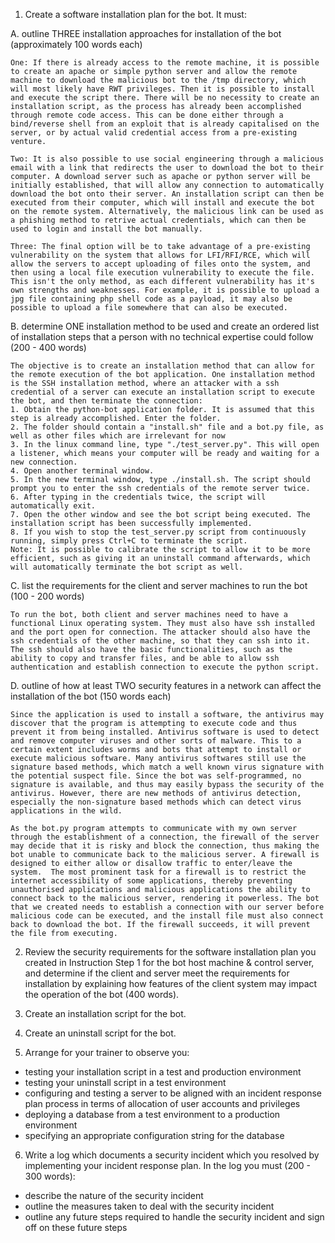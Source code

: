 1. Create a software installation plan for the bot. It must:

A. outline THREE installation approaches for installation of the bot (approximately 100 words each)

    One: If there is already access to the remote machine, it is possible to create an apache or simple python server and allow the remote machine to download the malicious bot to the /tmp directory, which will most likely have RWT privileges. Then it is possible to install and execute the script there. There will be no necessity to create an installation script, as the process has already been accomplished through remote code access. This can be done either through a bind/reverse shell from an exploit that is already capitalised on the server, or by actual valid credential access from a pre-existing venture.

    Two: It is also possible to use social engineering through a malicious email with a link that redirects the user to download the bot to their computer. A download server such as apache or python server will be initially established, that will allow any connection to automatically download the bot onto their server. An installation script can then be executed from their computer, which will install and execute the bot on the remote system. Alternatively, the malicious link can be used as a phishing method to retrive actual credentials, which can then be used to login and install the bot manually.

    Three: The final option will be to take advantage of a pre-existing vulnerability on the system that allows for LFI/RFI/RCE, which will allow the servers to accept uploading of files onto the system, and then using a local file execution vulnerability to execute the file. This isn't the only method, as each different vulnerability has it's own strengths and weaknesses. For example, it is possible to upload a jpg file containing php shell code as a payload, it may also be possible to upload a file somewhere that can also be executed.

B. determine ONE installation method to be used and create an ordered list of installation steps that a person with no technical expertise could follow (200 - 400 words)

    The objective is to create an installation method that can allow for the remote execution of the bot application. One installation method is the SSH installation method, where an attacker with a ssh credential of a server can execute an installation script to execute the bot, and then terminate the connection:
    1. Obtain the python-bot application folder. It is assumed that this step is already accomplished. Enter the folder.
    2. The folder should contain a "install.sh" file and a bot.py file, as well as other files which are irrelevant for now
    3. In the linux command line, type "./test_server.py". This will open a listener, which means your computer will be ready and waiting for a new connection.
    4. Open another terminal window.
    5. In the new terminal window, type ./install.sh. The script should prompt you to enter the ssh credentials of the remote server twice.
    6. After typing in the credentials twice, the script will automatically exit.
    7. Open the other window and see the bot script being executed. The installation script has been successfully implemented.
    8. If you wish to stop the test_server.py script from continuously running, simply press Ctrl+C to terminate the script.
    Note: It is possible to calibrate the script to allow it to be more efficient, such as giving it an uninstall command afterwards, which will automatically terminate the bot script as well.

C. list the requirements for the client and server machines to run the bot (100 - 200 words)

    To run the bot, both client and server machines need to have a functional Linux operating system. They must also have ssh installed and the port open for connection. The attacker should also have the ssh credentials of the other machine, so that they can ssh into it. The ssh should also have the basic functionalities, such as the ability to copy and transfer files, and be able to allow ssh authentication and establish connection to execute the python script.

D. outline of how at least TWO security features in a network can affect the installation of the bot (150 words each)

    Since the application is used to install a software, the antivirus may discover that the program is attempting to execute code and thus prevent it from being installed. Antivirus software is used to detect and remove computer viruses and other sorts of malware. This to a certain extent includes worms and bots that attempt to install or execute malicious software. Many antivirus softwares still use the signature based methods, which match a well known virus signature with the potential suspect file. Since the bot was self-programmed, no signature is available, and thus may easily bypass the security of the antivirus. However, there are new methods of antivirus detection, especially the non-signature based methods which can detect virus applications in the wild.

    As the bot.py program attempts to communicate with my own server through the establishment of a connection, the firewall of the server may decide that it is risky and block the connection, thus making the bot unable to communicate back to the malicious server. A firewall is designed to either allow or disallow traffic to enter/leave the system.  The most prominent task for a firewall is to restrict the internet accessibility of some applications, thereby preventing unauthorised applications and malicious applications the ability to connect back to the malicious server, rendering it powerless. The bot that we created needs to establish a connection with our server before malicious code can be executed, and the install file must also connect back to download the bot. If the firewall succeeds, it will prevent the file from executing.

2. Review the security requirements for the software installation plan you created in Instruction Step 1 for the bot host machine & control server, and determine if the client and server meet the requirements for installation by explaining how features of the client system may impact the operation of the bot (400 words).

3. Create an installation script for the bot.

4. Create an uninstall script for the bot.

5. Arrange for your trainer to observe you:

 - testing your installation script in a test and production environment
 - testing your uninstall script in a test environment
 - configuring and testing a server to be aligned with an incident response plan process in terms of allocation of user accounts and privileges
 - deploying a database from a test environment to a production environment
 - specifying an appropriate configuration string for the database

6. Write a log which documents a security incident which you resolved by implementing your incident response plan. In the log you must (200 - 300 words):

 - describe the nature of the security incident
 - outline the measures taken to deal with the security incident
 - outline any future steps required to handle the security incident and sign off on these future steps